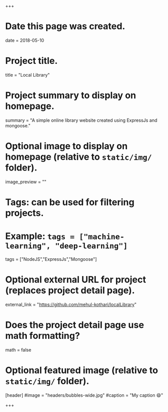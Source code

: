 +++
# Date this page was created.
date = 2018-05-10

# Project title.
title = "Local Library"

# Project summary to display on homepage.
summary = "A simple online library website created using ExpressJs and mongoose."

# Optional image to display on homepage (relative to `static/img/` folder).
image_preview = ""

# Tags: can be used for filtering projects.
# Example: `tags = ["machine-learning", "deep-learning"]`
tags = ["NodeJS","ExpressJs","Mongoose"]

# Optional external URL for project (replaces project detail page).
external_link = "https://github.com/mehul-kothari/localLibrary"

# Does the project detail page use math formatting?
math = false

# Optional featured image (relative to `static/img/` folder).
[header]
#image = "headers/bubbles-wide.jpg"
#caption = "My caption :smile:"

+++
